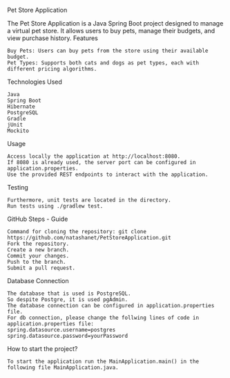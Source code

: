 Pet Store Application

The Pet Store Application is a Java Spring Boot project designed to manage a virtual pet store. It allows users to buy pets, manage their budgets, and view purchase history.
Features

    Buy Pets: Users can buy pets from the store using their available budget.
    Pet Types: Supports both cats and dogs as pet types, each with different pricing algorithms.

Technologies Used

    Java
    Spring Boot
    Hibernate
    PostgreSQL
    Gradle
    jUnit
    Mockito

Usage

    Access locally the application at http://localhost:8080.
    If 8080 is already used, the server port can be configured in application.properties.
    Use the provided REST endpoints to interact with the application.

Testing

    Furthermore, unit tests are located in the directory.
    Run tests using ./gradlew test.

GitHub Steps - Guide

    Command for cloning the repository: git clone https://github.com/natashanet/PetStoreApplication.git
    Fork the repository.
    Create a new branch.
    Commit your changes.
    Push to the branch.
    Submit a pull request.

Database Connection

    The database that is used is PostgreSQL.
    So despite Postgre, it is used pgAdmin.
    The database connection can be configured in application.properties file.
    For db connection, please change the follwing lines of code in application.properties file:
    spring.datasource.username=postgres
    spring.datasource.password=yourPassword

How to start the project?

    To start the application run the MainApplication.main() in the following file MainApplication.java.

